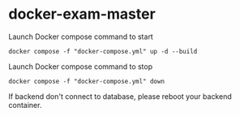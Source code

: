 # docker-exam-master
Launch Docker compose command to start
```
docker compose -f "docker-compose.yml" up -d --build
```
Launch Docker compose command to stop
```
docker compose -f "docker-compose.yml" down
```

If backend don't connect to database, please reboot your backend container.
